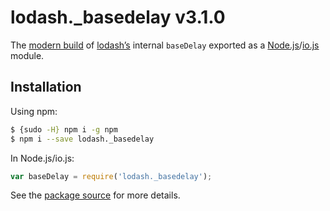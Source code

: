 # lodash._basedelay v3.1.0

The [modern build](https://github.com/lodash/lodash/wiki/Build-Differences) of [lodash’s](https://lodash.com/) internal `baseDelay` exported as a [Node.js](http://nodejs.org/)/[io.js](https://iojs.org/) module.

## Installation

Using npm:

```bash
$ {sudo -H} npm i -g npm
$ npm i --save lodash._basedelay
```

In Node.js/io.js:

```js
var baseDelay = require('lodash._basedelay');
```

See the [package source](https://github.com/lodash/lodash/blob/3.1.0-npm-packages/lodash._basedelay) for more details.
